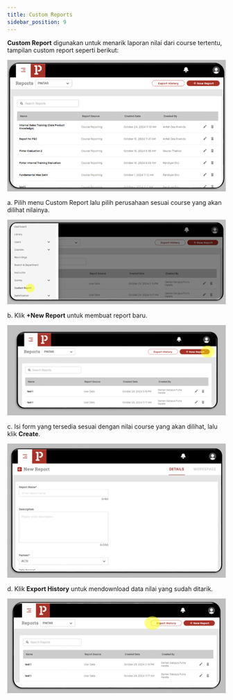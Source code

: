 ```yaml
---
title: Custom Reports
sidebar_position: 9
---
```

**Custom Report** digunakan untuk menarik laporan nilai dari course tertentu, tampilan custom report seperti berikut:

![](/img/enterprise-admin-custom-report-1.png)

a. Pilih menu Custom Report lalu pilih perusahaan sesuai course yang akan dilihat nilainya.

![](/img/enterprise-admin-custom-report-2.png)

b. Klik **+New Report** untuk membuat report baru.

![](/img/enterprise-admin-custom-report-3.png)

c. Isi form yang tersedia sesuai dengan nilai course yang akan dilihat, lalu klik **Create**.

![](/img/enterprise-admin-custom-report-4.png)

d. Klik **Export History** untuk mendownload data nilai yang sudah ditarik.

![](/img/enterprise-admin-custom-report-5.png)
